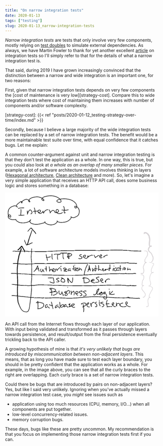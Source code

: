 ```yaml
---
title: "On narrow integration tests"
date: 2020-01-13
tags: ["testing"]
slug: 2020-01-13_narrow-integration-tests
---
```

_Narrow integration tests_ are tests that only involve very few components,
mostly relying on [test
doubles](https://martinfowler.com/articles/mocksArentStubs.html) to simulate
external dependencies. As always, we have Martin Fowler to thank for yet
another excellent
[article](https://martinfowler.com/bliki/IntegrationTest.html) on integration
tests so I'll simply refer to that for the details of what a narrow integration
test is.

That said, during 2019 I have grown increasingly convinced that the distinction
between a narrow and wide integration is an important one, for two reasons:

First, given that narrow integration tests depends on very few components the
[cost of maintenance is very low][strategy-cost]. Compare this to wide
integration tests where cost of maintaining them increases with number of
components and/or software complexity.

[strategy-cost]: {{< ref "posts/2020-01-12_testing-strategy-over-time/index.md" >}}

Secondly, because I believe a large majority of the wide integration tests can
be replaced by a set of narrow integration tests. The benefit would be a more
maintainable test suite over time, with equal confidence that it catches bugs.
Let me explain:

A common counter-argument against unit and narrow integration testing is that
they don't test the application as a whole. In one way, this is true, but you
could also look at _a whole as an overlap of many smaller pieces_. For example,
a lot of software architecture models involves thinking in layers ([Hexagonal
architecture](https://en.wikipedia.org/wiki/Hexagonal_architecture_(software)),
[Clean
architecture](https://blog.cleancoder.com/uncle-bob/2012/08/13/the-clean-architecture.html)
and more). So, let's imagine a very simple application that receives an HTTP
API call, does some business logic and stores something in a database:

[![Narrow integration tests](narrow-integration-tests.png)](narrow-integration-tests.png)

An API call from the Internet flows through each layer of our application. With
input being validated and transformed as it passes through layers towards
persistence, and result/output from the final persistence eventually trickling
back to the API caller.

A growing hypothesis of mine is that *it's very unlikely that bugs are
introduced by miscommunication between non-adjacent layers*. This means, that
as long you have made sure to test each layer boundary, you should in be pretty
confident that the application works as a whole. For example, in the image
above, you can see that all the curly braces to the right are overlapping. Each
curly brace is a set of narrow integration tests.

Could there be bugs that are introduced by pairs on non-adjacent layers? Yes,
but like I said very unlikely. Ignoring when you've actually missed a narrow
integration test case, you _might_ see issues such as

 * application using too much resources (CPU, memory, I/O...) when all
   components are put together.
 * low-level concurrency-related issues.
 * memory corruption bugs.

These days, bugs like these are pretty uncommon. My recommendation is that you
focus on implementing those narrow integration tests first if you can.
